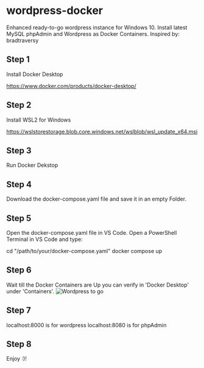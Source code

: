# wordpress-docker
Enhanced ready-to-go wordpress instance for Windows 10. Install latest MySQL phpAdmin and Wordpress as Docker Containers. Inspired by: bradtraversy

## Step 1

Install Docker Desktop

https://www.docker.com/products/docker-desktop/

## Step 2

Install WSL2 for Windows 

https://wslstorestorage.blob.core.windows.net/wslblob/wsl_update_x64.msi

## Step 3

Run Docker Dekstop

## Step 4

Download the docker-compose.yaml file and save it in an empty Folder.

## Step 5

Open the docker-compose.yaml file in VS Code. Open a PowerShell Terminal in VS Code and type:

cd "/path/to/your/docker-compose.yaml"
docker compose up

## Step 6

Wait till the Docker Containers are Up you can verify in 'Docker Desktop' under 'Containers'. 
![Wordpress to go](https://user-images.githubusercontent.com/44142520/200366968-e8c9c4ff-728c-4c1a-8e5a-098e767287f3.png)

## Step 7

localhost:8000 is for wordpress
localhost:8080 is for phpAdmin

## Step 8

Enjoy :)!


